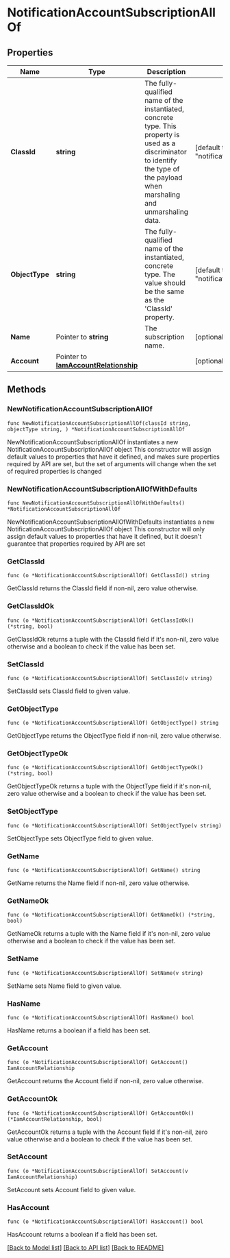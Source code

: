 # NotificationAccountSubscriptionAllOf

## Properties

Name | Type | Description | Notes
------------ | ------------- | ------------- | -------------
**ClassId** | **string** | The fully-qualified name of the instantiated, concrete type. This property is used as a discriminator to identify the type of the payload when marshaling and unmarshaling data. | [default to "notification.AccountSubscription"]
**ObjectType** | **string** | The fully-qualified name of the instantiated, concrete type. The value should be the same as the &#39;ClassId&#39; property. | [default to "notification.AccountSubscription"]
**Name** | Pointer to **string** | The subscription name. | [optional] 
**Account** | Pointer to [**IamAccountRelationship**](IamAccountRelationship.md) |  | [optional] 

## Methods

### NewNotificationAccountSubscriptionAllOf

`func NewNotificationAccountSubscriptionAllOf(classId string, objectType string, ) *NotificationAccountSubscriptionAllOf`

NewNotificationAccountSubscriptionAllOf instantiates a new NotificationAccountSubscriptionAllOf object
This constructor will assign default values to properties that have it defined,
and makes sure properties required by API are set, but the set of arguments
will change when the set of required properties is changed

### NewNotificationAccountSubscriptionAllOfWithDefaults

`func NewNotificationAccountSubscriptionAllOfWithDefaults() *NotificationAccountSubscriptionAllOf`

NewNotificationAccountSubscriptionAllOfWithDefaults instantiates a new NotificationAccountSubscriptionAllOf object
This constructor will only assign default values to properties that have it defined,
but it doesn't guarantee that properties required by API are set

### GetClassId

`func (o *NotificationAccountSubscriptionAllOf) GetClassId() string`

GetClassId returns the ClassId field if non-nil, zero value otherwise.

### GetClassIdOk

`func (o *NotificationAccountSubscriptionAllOf) GetClassIdOk() (*string, bool)`

GetClassIdOk returns a tuple with the ClassId field if it's non-nil, zero value otherwise
and a boolean to check if the value has been set.

### SetClassId

`func (o *NotificationAccountSubscriptionAllOf) SetClassId(v string)`

SetClassId sets ClassId field to given value.


### GetObjectType

`func (o *NotificationAccountSubscriptionAllOf) GetObjectType() string`

GetObjectType returns the ObjectType field if non-nil, zero value otherwise.

### GetObjectTypeOk

`func (o *NotificationAccountSubscriptionAllOf) GetObjectTypeOk() (*string, bool)`

GetObjectTypeOk returns a tuple with the ObjectType field if it's non-nil, zero value otherwise
and a boolean to check if the value has been set.

### SetObjectType

`func (o *NotificationAccountSubscriptionAllOf) SetObjectType(v string)`

SetObjectType sets ObjectType field to given value.


### GetName

`func (o *NotificationAccountSubscriptionAllOf) GetName() string`

GetName returns the Name field if non-nil, zero value otherwise.

### GetNameOk

`func (o *NotificationAccountSubscriptionAllOf) GetNameOk() (*string, bool)`

GetNameOk returns a tuple with the Name field if it's non-nil, zero value otherwise
and a boolean to check if the value has been set.

### SetName

`func (o *NotificationAccountSubscriptionAllOf) SetName(v string)`

SetName sets Name field to given value.

### HasName

`func (o *NotificationAccountSubscriptionAllOf) HasName() bool`

HasName returns a boolean if a field has been set.

### GetAccount

`func (o *NotificationAccountSubscriptionAllOf) GetAccount() IamAccountRelationship`

GetAccount returns the Account field if non-nil, zero value otherwise.

### GetAccountOk

`func (o *NotificationAccountSubscriptionAllOf) GetAccountOk() (*IamAccountRelationship, bool)`

GetAccountOk returns a tuple with the Account field if it's non-nil, zero value otherwise
and a boolean to check if the value has been set.

### SetAccount

`func (o *NotificationAccountSubscriptionAllOf) SetAccount(v IamAccountRelationship)`

SetAccount sets Account field to given value.

### HasAccount

`func (o *NotificationAccountSubscriptionAllOf) HasAccount() bool`

HasAccount returns a boolean if a field has been set.


[[Back to Model list]](../README.md#documentation-for-models) [[Back to API list]](../README.md#documentation-for-api-endpoints) [[Back to README]](../README.md)


